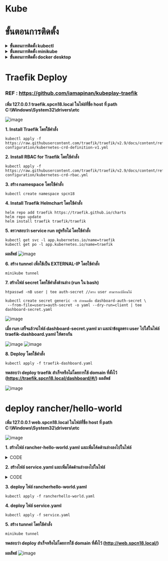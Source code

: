 # Kube

# ขั้นตอนการติดตั้ง

<details>
  <summary><b>ขั้นตอนการติดตั้ง kubectl</b></summary>
  
### REF : https://kubernetes.io/docs/tasks/tools/install-kubectl-windows/

**1. Download โดยใช้คำสั่งด้านล่างนี้**
```
curl.exe -LO "https://dl.k8s.io/release/v1.26.0/bin/windows/amd64/kubectl.exe"
```
**2. เพิ่ม path ของ kubectl ใน Environment variables**

**3. ทดสอบว่า kubectl ทำงานหรือไม่โดยใช้คำสั่ง**
```
kubectl version --client
kubectl version --client --output=yaml  //ข้อมูลแบบไฟล์ yaml
```
![image](https://user-images.githubusercontent.com/117592447/226132590-8ba8fefd-6eb5-458d-9c90-52896167b3c4.png)

</details>

<details>
  <summary><b>ขั้นตอนการติดตั้ง minikube</b></summary>
  
  ### REF : https://minikube.sigs.k8s.io/docs/start/
**1. เข้าไปในเว็บไซต์และเลือก spec ให้ตรงกับเครื่องของเรา หลังจากนั้นจะมีคำสั่งติดตั้งมาให้**

![image](https://user-images.githubusercontent.com/117592447/226132789-eb69af64-301b-40cc-bca2-4f04d9bfbc03.png)

**เข้าไปที่ powershell และใช้คำสั่งด้านล่างนี้ในการติดตั้ง**
```
New-Item -Path 'c:\' -Name 'minikube' -ItemType Directory -Force
Invoke-WebRequest -OutFile 'c:\minikube\minikube.exe' -Uri 'https://github.com/kubernetes/minikube/releases/latest/download/minikube-windows-amd64.exe' -UseBasicParsing
```
**2. นำไฟล์ minikube.exe ที่ download มาไปไว้ใน path**

![image](https://user-images.githubusercontent.com/117592447/226133501-dd44ea6c-740b-4205-a2aa-fb0412cd065b.png)

**หรือใช้คำสั่งด้านล่างนี้ใน powershell**
```
$oldPath = [Environment]::GetEnvironmentVariable('Path', [EnvironmentVariableTarget]::Machine)
if ($oldPath.Split(';') -inotcontains 'C:\minikube'){ `
  [Environment]::SetEnvironmentVariable('Path', $('{0};C:\minikube' -f $oldPath), [EnvironmentVariableTarget]::Machine) `
}
```
**3. ทดสอบว่า minikube ใช้งานได้หรือไม่ โดยการพิมพ์คำสั่งด้านล่างนี้ใน CMD**
```
minikube
```
ถ้าขึ้น ดังรูป แสดงว่า minikube ใช้งานได้แล้ว

![image](https://user-images.githubusercontent.com/117592447/226133683-489e7508-8e75-4544-b3f8-8f31a85924f5.png)

  </details>
  
  <details>
  <summary><b>ขั้นตอนการติดตั้ง docker desktop</b></summary>
  
  ### REF : https://docs.docker.com/desktop/install/windows-install/
  
  **กดที่ Docker Desktop for Windows**
  
  ![image](https://user-images.githubusercontent.com/117592447/226133923-c637f01d-1f4b-414a-ae03-b64c81f3d2b7.png)
 หลังจากติดตั้งและทดลองนำ minikube มารันโดยใช้คำสั่งด้านล่างนี้
 
 **REF : https://minikube.sigs.k8s.io/docs/drivers/docker/**
 ```
 minikube start --driver=docker
```
**ผลลัพธ์เมื่อลอง run minikube แล้ว**

![image](https://user-images.githubusercontent.com/117592447/226134145-273fab47-b6f0-4bb1-a11e-83d5ec1c3a7a.png)

![image](https://user-images.githubusercontent.com/117592447/226134156-7d03411a-5bac-47f7-b972-be627c7412fa.png)

  </details>
  
  
# Traefik Deploy
  
  ### REF : https://github.com/iamapinan/kubeplay-traefik
  **เพิ่ม 127.0.0.1 traefik.spcn18.local ในไฟล์ที่ชื่อ host ที่ path C:\Windows\System32\drivers\etc**
  
  ![image](https://user-images.githubusercontent.com/117592447/226135476-fd1f6f17-6e02-456d-b330-2c2f02d8641f.png)

  **1. Install Traefik โดยใช้คำสั่ง**
  ```
  kubectl apply -f https://raw.githubusercontent.com/traefik/traefik/v2.9/docs/content/reference/dynamic-configuration/kubernetes-crd-definition-v1.yml
  ```
  **2. Install RBAC for Traefik โดยใช้คำสั่ง**
  ```
  kubectl apply -f https://raw.githubusercontent.com/traefik/traefik/v2.9/docs/content/reference/dynamic-configuration/kubernetes-crd-rbac.yml
  ```
  **3. สร้าง namespace โดยใช้คำสั่ง**
  ```
  kubectl create namespace spcn18
  ```
  **4. Install Traefik Helmchart โดยใช้คำสั่ง**
  ```
  helm repo add traefik https://traefik.github.io/charts
  helm repo update
  helm install traefik traefik/traefik
  ```
  **5. ตรวจสอบว่า service run อยู่หรือไม่ โดยใช้คำสั่ง**
  ```
  kubectl get svc -l app.kubernetes.io/name=traefik
  kubectl get po -l app.kubernetes.io/name=traefik
  ```
  **ผลลัพธ์**
  ![image](https://user-images.githubusercontent.com/117592447/226135109-6c677364-7f6d-41cb-8e14-0c779f5c8ed8.png)
  
  **6. สร้าง tunnel เพื่อใช้เป็น EXTERNAL-IP โดยใช้คำสั่ง**
  ```
  minikube tunnel
  ```
  **7. สร้างไฟล์ secret โดยใช้คำสั่งด้านล่าง (run ใน bash)**
  ```
  htpasswd -nB user | tee auth-secret //ตรง user สามารถเปลี่ยนได้
  ```
  ```
  kubectl create secret generic -n กำหนดชื่อ dashboard-auth-secret \
   --from-file=users=auth-secret -o yaml --dry-run=client | tee dashboard-secret.yaml
  ```
  ![image](https://user-images.githubusercontent.com/117592447/226135981-4f1b21eb-f62a-49c9-8237-3142b5e29341.png)

  **เมื่อ run เสร็จแล้วจะไฟล์ dashboard-secret.yaml มา และนำข้อมูลตรง user ไปใส่ในไฟล์ traefik-dashboard.yaml ให้ตรงกัน**
  
  ![image](https://user-images.githubusercontent.com/117592447/226136289-d53718c2-59cf-41e1-8367-cd7829915f59.png)
  ![image](https://user-images.githubusercontent.com/117592447/226136168-1fded7f3-a7dc-4354-8cb9-28ee63495cfd.png)

  **8. Deploy โดยใช้คำสั่ง**
  ```
  kubectl apply -f traefik-dashboard.yaml
  ```
  **ทดสอบว่า deploy traefik สำเร็จหรือไม่โดยการใช้ domain ที่ตั้งไว้ (https://traefik.spcn18.local/dashboard/#/)**
  **ผลลัพธ์**
  
  ![image](https://user-images.githubusercontent.com/117592447/226136393-f9b4be39-76b9-4c45-bb4b-659bad6524de.png)

  </details>
  
# deploy rancher/hello-world
**เพิ่ม 127.0.0.1 web.spcn18.local ในไฟล์ที่ชื่อ host ที่ path C:\Windows\System32\drivers\etc**

![image](https://user-images.githubusercontent.com/117592447/226137281-6c14884b-5f29-4997-8f18-d0e893a436d2.png)

  **1. สร้างไฟล์ rancher-hello-world.yaml และเพิ่มโค้ดด้านล่างลงไปในไฟล์**
<details>
  <summary>CODE</summary>
  
```
apiVersion: apps/v1
kind: Deployment
metadata:
  name: rancher-deployment
  namespace: spcn18
spec:
  replicas: 1
  selector:
    matchLabels:
      app: rancher
  template:
    metadata:
      labels:
        app: rancher
    spec:
      containers:
      - name: rancher
        image: rancher/hello-world
        ports:
        - containerPort: 80
---
apiVersion: v1
kind: Service
metadata:
  name: rancher-service
  labels:
    name: rancher-service
  namespace: spcn18
spec:
  selector:
    app: rancher
  ports:
  - name: http
    port: 80
    protocol: TCP
    targetPort: 80
```
</details>

 **2. สร้างไฟล์ service.yaml และเพิ่มโค้ดด้านล่างลงไปในไฟล์**
<details>
  <summary>CODE</summary>
  
```
apiVersion: traefik.containo.us/v1alpha1
kind: IngressRoute
metadata:
  name: service-ingress
  namespace: spcn18
spec:
  entryPoints:
    - web
    - websecure
  routes:
  - match: Host(`web.spcn18.local`)
    kind: Rule
    services:
    - name: rancher-service
      port: 80

```
</details>

**3. deploy ไฟล์ rancherhello-world.yaml**
```
kubectl apply -f rancherhello-world.yaml     
```
**4. deploy ไฟล์ service.yaml**
```
kubectl apply -f service.yaml
```
**5. สร้าง tunnel โดยใช้คำสั่ง**
```
minikube tunnel
```
 **ทดสอบว่า deploy สำเร็จหรือไม่โดยการใช้ domain ที่ตั้งไว้ (http://web.spcn18.local/)**
 
  **ผลลัพธ์**
  ![image](https://user-images.githubusercontent.com/117592447/226138556-9a410c45-271b-4815-9f01-da736caaaf04.png)
